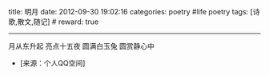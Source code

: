 title: 明月
date: 2012-09-30 19:02:16
categories: poetry #life poetry
tags: [诗歌,散文,随记]  # <!--more-->
reward: true

---

月从东升起
亮点十五夜
圆满白玉兔
圆赏静心中

<!--more-->

- [来源：个人QQ空间]